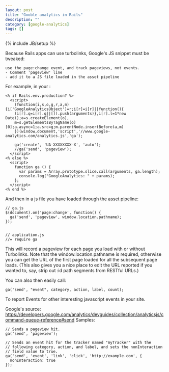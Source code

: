 ```yaml
---
layout: post
title: "Gooble analytics in Rails"
description: ""
category: [google-analytics]
tags: []
---
```

{% include JB/setup %}

Because Rails apps can use turbolinks, Google's JS snippet must be tweaked:

    use the page:change event, and track pageviews, not events.
    - Comment 'pageview' line
    - add it to a JS file loaded in the asset pipeline

For example, in your <head>:

    <% if Rails.env.production? %>
      <script>
        (function(i,s,o,g,r,a,m){i['GoogleAnalyticsObject']=r;i[r]=i[r]||function(){
        (i[r].q=i[r].q||[]).push(arguments)},i[r].l=1*new Date();a=s.createElement(o),
        m=s.getElementsByTagName(o)[0];a.async=1;a.src=g;m.parentNode.insertBefore(a,m)
        })(window,document,'script','//www.google-analytics.com/analytics.js','ga');

        ga('create', 'UA-XXXXXXXX-X', 'auto');
        //ga('send', 'pageview');
      </script>
    <% else %>
      <script>
        function ga () {
          var params = Array.prototype.slice.call(arguments, ga.length);
          console.log("GoogleAnalytics: " + params);
        };
      </script>
    <% end %>

And then in a js file you have loaded through the asset pipeline:

    // ga.js
    $(document).on('page:change', function() {
      ga('send', 'pageview', window.location.pathname);
    });


    // application.js
    //= require ga 

This will record a pageview for each page you load with or without Turbolinks. Note that the window.location.pathname is required, otherwise you can get the URL of the first page loaded for all the subsequent page loads. (This also gives you a nice place to edit the URL reported if you wanted to, say, strip out :id path segments from RESTful URLs.)

You can also then easily call:

    ga('send', "event", category, action, label, count);

To report Events for other interesting javascript events in your site.

Google's source: <https://developers.google.com/analytics/devguides/collection/analyticsjs/command-queue-reference#send>
Samples:

    // Sends a pageview hit.
    ga('send', 'pageview');

    // Sends an event hit for the tracker named "myTracker" with the
    // following category, action, and label, and sets the nonInteraction
    // field value to true.
    ga('send', 'event', 'link', 'click', 'http://example.com', {
      nonInteraction: true
    });
